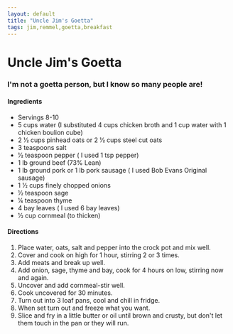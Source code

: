 ```yaml
---
layout: default
title: "Uncle Jim's Goetta"
tags: jim,remmel,goetta,breakfast
---
```

# Uncle Jim's Goetta

### I'm not a goetta person, but I know so many people are!

#### Ingredients
- Servings 8-10
- 5 cups water (I substituted 4 cups chicken broth and 1 cup water with 1 chicken boulion cube)
- 2 1⁄2 cups pinhead oats or 2 1⁄2 cups steel cut oats
- 3 teaspoons salt
- 1⁄2 teaspoon pepper ( I used 1 tsp pepper)
- 1 lb ground beef (73% Lean)
- 1 lb ground pork or 1 lb pork sausage ( I used Bob Evans Original sausage)
- 1 1⁄2 cups finely chopped onions
- 1⁄2 teaspoon sage
- 1⁄4 teaspoon thyme
- 4 bay leaves ( I used 6 bay leaves)
- 1⁄2 cup cornmeal (to thicken)

#### Directions
1. Place water, oats, salt and pepper into the crock pot and mix well.
2. Cover and cook on high for 1 hour, stirring 2 or 3 times.
3. Add meats and break up well.
4. Add onion, sage, thyme and bay, cook for 4 hours on low, stirring now and again.
5. Uncover and add cornmeal-stir well.
6. Cook uncovered for 30 minutes.
7. Turn out into 3 loaf pans, cool and chill in fridge.
8. When set turn out and freeze what you want.
9. Slice and fry in a little butter or oil until brown and crusty, but don't let them touch in the pan or they will run.
